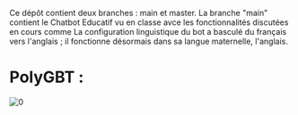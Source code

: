 Ce dépôt contient deux branches : main et master.
La branche "main" contient le Chatbot Educatif vu en classe avce les fonctionnalités discutées en cours comme La configuration linguistique du bot a basculé du français vers l'anglais ; il fonctionne désormais dans sa langue maternelle, l'anglais.
# PolyGBT :
![0](https://github.com/manarbens/ChatbotPI_ManarBenSalah/assets/59377342/639cb0d1-c31d-4f8a-a14b-a589ea119406)








